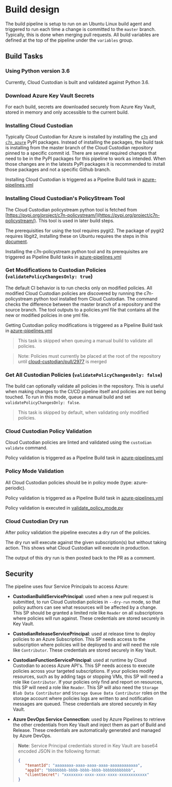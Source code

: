 # Build design

The build pipeline is setup to run on an Ubuntu Linux build agent and triggered to run each time a change is committed to the `master` branch. Typically, this is done when merging pull requests. All build variables are defined at the top of the pipeline under the `variables` group.

## Build Tasks

### Using Python version 3.6

Currently, Cloud Custodian is built and validated against Python 3.6.

### Download Azure Key Vault Secrets

For each build, secrets are downloaded securely from Azure Key Vault, stored in memory and only accessible to the current build.

### Installing Cloud Custodian

Typically Cloud Custodian for Azure is installed by installing the [`c7n`](https://pypi.org/project/c7n/) and [`c7n_azure`](https://pypi.org/project/c7n_azure/) PyPI packages. Instead of installing the packages, the build task is installing from the master branch of the Cloud Custodian repository pinned to a specific commit id. There are several required changes that need to be in the PyPI packages for this pipeline to work as intended. When those changes are in the latests PyPI packages it is recommended to install those packages and not a specific Github branch.

Installing Cloud Custodian is triggered as a Pipeline Build task in [azure-pipelines.yml](azure-pipelines.yml)

### Installing Cloud Custodian's PolicyStream Tool

The Cloud Custodian policystream python tool is fetched from [https://pypi.org/project/c7n-policystream/](https://pypi.org/project/c7n-policystream/). This tool is used in later build steps.

The prerequisities for using the tool requires pygit2. The package of pygit2 requires libgit2, installing these on Ubuntu requires the steps in
this [document](https://www.pygit2.org/install.html#quick-install).

Installing the c7n-policystream python tool and its prerequisites are triggered as Pipeline Build tasks in [azure-pipelines.yml](azure-pipelines.yml)

### Get Modifications to Custodian Policies (`validatePolicyChangesOnly: true`)

The default CI behavior is to run checks only on modified policies. All modified Cloud Custodian policies are discovered by running the c7n-policystream python tool installed from Cloud Custodian. The command checks the difference between the master branch of a repository and the source branch. The tool outputs to a policies.yml file that contains all the new or modified policies in one yml file.

Getting Custodian policy modifications is triggered as a Pipeline Build task in [azure-pipelines.yml](azure-pipelines.yml)

> This task is skipped when queuing a manual build to validate all policies.

> Note: Policies must currently be placed at the root of the repository until [cloud-custodian/pull/2977](https://github.com/capitalone/cloud-custodian/pull/2977) is merged

### Get All Custodian Policies (`validatePolicyChangesOnly: false`)

The build can optionally validate all policies in the repository. This is useful when making changes to the CI/CD pipeline itself and policies are not being touched. To run in this mode, queue a manual build and set `validatePolicyChangesOnly: false`.

> This task is skipped by default, when validating only modified policies.

### Cloud Custodian Policy Validation

Cloud Custodian policies are linted and validated using the `custodian validate` command.

Policy validation is triggered as a Pipeline Build task in [azure-pipelines.yml](azure-pipelines.yml)

### Policy Mode Validation

All Cloud Custodian policies should be in policy mode (type: azure-periodic).

Policy validation is triggered as a Pipeline Build task in [azure-pipelines.yml](azure-pipelines.yml)

Policy validation is executed in [validate_policy_mode.py](src/build/scripts/validate_policy_mode.py)

### Cloud Custodian Dry run

After policy validation the pipeline executes a dry run of the policies.

The dry run will execute against the given subscription(s) but without taking action.  This shows what Cloud Custodian will execute in production.

The output of this dry run is then posted back to the PR as a comment.

## Security

The pipeline uses four Service Principals to access Azure:

* **CustodianBuildServicePrincipal**: used when a new pull request is submitted, to run Cloud Custodian policies in `--dry-run` mode, so that policy authors can see what resources will be affected by a change. This SP should be granted a limited role like `Reader` on all subscriptions where policies will run against. These credentials are stored securely in Key Vault.

* **CustodianReleaseServicePrincipal**: used at release time to deploy policies to an Azure Subscription. This SP needs access to the subscription where policies will be deployed to and will need the role like `Contributor`. These credentials are stored securely in Key Vault.

* **CustodianFunctionServicePrincipal**: used at runtime by Cloud Custodian to access Azure API's. This SP needs access to execute policies across your targeted subscriptions. If your policies modify resources, such as by adding tags or stopping VMs, this SP will need a role like `Contributor`. If your policies only find and report on resources, this SP will need a role like `Reader`. This SP will also need the `Storage Blob Data Contributor` and `Storage Queue Data Contributor` roles on the storage account where policies logs are written to and notification messages are queued. These credentials are stored securely in Key Vault.

* **Azure DevOps Service Connection**: used by Azure Pipelines to retrieve the other credentials from Key Vault and inject them as part of Build and Release. These credentials are automatically generated and managed by Azure DevOps.

> **Note**: Service Principal credentials stored in Key Vault are base64 encoded JSON in the following format:
> ```json
> {
>    "tenantId": "aaaaaaaa-aaaa-aaaa-aaaa-aaaaaaaaaaaa",
>    "appId": "bbbbbbbb-bbbb-bbbb-bbbb-bbbbbbbbbbbb",
>    "clientSecret": "xxxxxxxx-xxxx-xxxx-xxxx-xxxxxxxxxxxx"
> }
> ```